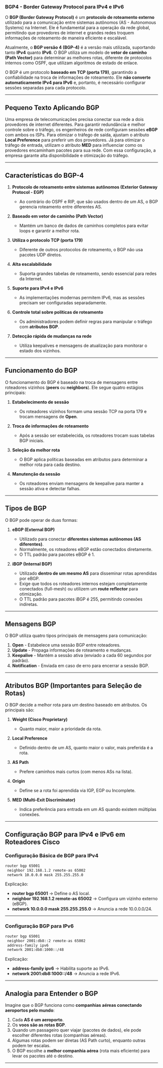 ### **BGP4 - Border Gateway Protocol para IPv4 e IPv6**  

O **BGP (Border Gateway Protocol)** é um **protocolo de roteamento externo** utilizado para a comunicação entre sistemas autônomos (AS - Autonomous Systems) na Internet. Ele é fundamental para a operação da rede global, permitindo que provedores de internet e grandes redes troquem informações de roteamento de maneira eficiente e escalável.  

Atualmente, o **BGP versão 4 (BGP-4)** é a versão mais utilizada, suportando tanto **IPv4** quanto **IPv6**. O BGP utiliza um modelo de **vetor de caminho (Path Vector)** para determinar as melhores rotas, diferente de protocolos internos como OSPF, que utilizam algoritmos de estado de enlace.  

O BGP é um protocolo **baseado em TCP (porta 179)**, garantindo a confiabilidade na troca de informações de roteamento. Ele **não converte automaticamente IPv4 para IPv6** e, portanto, é necessário configurar sessões separadas para cada protocolo.

---

## **Pequeno Texto Aplicando BGP**  

Uma empresa de telecomunicações precisa conectar sua rede a dois provedores de internet diferentes. Para garantir redundância e melhor controle sobre o tráfego, os engenheiros de rede configuram sessões **eBGP** com ambos os ISPs. Para otimizar o tráfego de saída, ajustam o atributo **Local Preference** para preferir um dos provedores. Já para otimizar o tráfego de entrada, utilizam o atributo **MED** para influenciar como os provedores encaminham pacotes para sua rede. Com essa configuração, a empresa garante alta disponibilidade e otimização do tráfego.  

---

## **Características do BGP-4**  

1. **Protocolo de roteamento entre sistemas autônomos (Exterior Gateway Protocol - EGP)**  
   - Ao contrário do OSPF e RIP, que são usados dentro de um AS, o BGP gerencia roteamento entre diferentes AS.  

2. **Baseado em vetor de caminho (Path Vector)**  
   - Mantém um banco de dados de caminhos completos para evitar loops e garantir a melhor rota.  

3. **Utiliza o protocolo TCP (porta 179)**  
   - Diferente de outros protocolos de roteamento, o BGP não usa pacotes UDP diretos.  

4. **Alta escalabilidade**  
   - Suporta grandes tabelas de roteamento, sendo essencial para redes da Internet.  

5. **Suporte para IPv4 e IPv6**  
   - As implementações modernas permitem IPv6, mas as sessões precisam ser configuradas separadamente.  

6. **Controle total sobre políticas de roteamento**  
   - Os administradores podem definir regras para manipular o tráfego com **atributos BGP**.  

7. **Detecção rápida de mudanças na rede**  
   - Utiliza keepalives e mensagens de atualização para monitorar o estado dos vizinhos.  

---

## **Funcionamento do BGP**  

O funcionamento do BGP é baseado na troca de mensagens entre roteadores vizinhos (**peers** ou **neighbors**). Ele segue quatro estágios principais:  

1. **Estabelecimento de sessão**  
   - Os roteadores vizinhos formam uma sessão TCP na porta 179 e trocam mensagens de **Open**.  

2. **Troca de informações de roteamento**  
   - Após a sessão ser estabelecida, os roteadores trocam suas tabelas BGP iniciais.  

3. **Seleção da melhor rota**  
   - O BGP aplica políticas baseadas em atributos para determinar a melhor rota para cada destino.  

4. **Manutenção da sessão**  
   - Os roteadores enviam mensagens de keepalive para manter a sessão ativa e detectar falhas.  

---

## **Tipos de BGP**  

O BGP pode operar de duas formas:  

1. **eBGP (External BGP)**  
   - Utilizado para conectar **diferentes sistemas autônomos (AS diferentes)**.  
   - Normalmente, os roteadores eBGP estão conectados diretamente.  
   - O TTL padrão para pacotes eBGP é 1.  

2. **iBGP (Internal BGP)**  
   - Utilizado **dentro de um mesmo AS** para disseminar rotas aprendidas por eBGP.  
   - Exige que todos os roteadores internos estejam completamente conectados (full-mesh) ou utilizem um **route reflector** para otimização.  
   - O TTL padrão para pacotes iBGP é 255, permitindo conexões indiretas.  

---

## **Mensagens BGP**  

O BGP utiliza quatro tipos principais de mensagens para comunicação:  

1. **Open** - Estabelece uma sessão BGP entre roteadores.  
2. **Update** - Propaga informações de roteamento e mudanças.  
3. **Keepalive** - Mantém a sessão ativa (enviado a cada 60 segundos por padrão).  
4. **Notification** - Enviada em caso de erro para encerrar a sessão BGP.  

---

## **Atributos BGP (Importantes para Seleção de Rotas)**  

O BGP decide a melhor rota para um destino baseado em atributos. Os principais são:  

1. **Weight (Cisco Proprietary)**  
   - Quanto maior, maior a prioridade da rota.  

2. **Local Preference**  
   - Definido dentro de um AS, quanto maior o valor, mais preferida é a rota.  

3. **AS Path**  
   - Prefere caminhos mais curtos (com menos ASs na lista).  

4. **Origin**  
   - Define se a rota foi aprendida via IGP, EGP ou Incomplete.  

5. **MED (Multi-Exit Discriminator)**  
   - Indica preferência para entrada em um AS quando existem múltiplas conexões.  

---

## **Configuração BGP para IPv4 e IPv6 em Roteadores Cisco**  

### **Configuração Básica de BGP para IPv4**  

```bash
router bgp 65001
 neighbor 192.168.1.2 remote-as 65002
 network 10.0.0.0 mask 255.255.255.0
```

Explicação:  
- **router bgp 65001** → Define o AS local.  
- **neighbor 192.168.1.2 remote-as 65002** → Configura um vizinho externo (eBGP).  
- **network 10.0.0.0 mask 255.255.255.0** → Anuncia a rede 10.0.0.0/24.  

---

### **Configuração BGP para IPv6**  

```bash
router bgp 65001
 neighbor 2001:db8::2 remote-as 65002
 address-family ipv6
 network 2001:db8:1000::/48
```

Explicação:  
- **address-family ipv6** → Habilita suporte ao IPv6.  
- **network 2001:db8:1000::/48** → Anuncia a rede IPv6.  

---

## **Analogia para Entender o BGP**  

Imagine que o BGP funciona como **companhias aéreas conectando aeroportos pelo mundo**:  

1. Cada **AS é um aeroporto**.  
2. Os **voos são as rotas BGP**.  
3. Quando um passageiro quer viajar (pacotes de dados), ele pode escolher diferentes rotas (companhias aéreas).  
4. Algumas rotas podem ser diretas (AS Path curto), enquanto outras podem ter escalas.  
5. O BGP escolhe a **melhor companhia aérea** (rota mais eficiente) para levar os pacotes até o destino.  

---

